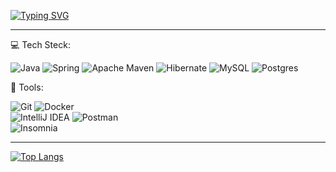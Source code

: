 [![Typing SVG](https://readme-typing-svg.herokuapp.com?font=Fira+Code&weight=500&duration=3000&pause=6000&color=000000&background=53B1FFD4&center=true&vCenter=true&repeat=false&width=700&height=80&lines=Hi+there+%F0%9F%91%8B++My+name+is+Stanislav.+I'm+Java+developer)](https://git.io/typing-svg)

------

💻 Tech Steck:

![Java](https://img.shields.io/badge/java-%23ED8B00.svg?style=for-the-badge&logo=java&logoColor=white) 
![Spring](https://img.shields.io/badge/spring-%236DB33F.svg?style=for-the-badge&logo=spring&logoColor=white) 
![Apache Maven](https://img.shields.io/badge/Apache%20Maven-C71A36?style=for-the-badge&logo=Apache%20Maven&logoColor=white) 
![Hibernate](https://img.shields.io/badge/Hibernate-59666C?style=for-the-badge&logo=Hibernate&logoColor=white) 
![MySQL](https://img.shields.io/badge/mysql-%2300f.svg?style=for-the-badge&logo=mysql&logoColor=white) 
![Postgres](https://img.shields.io/badge/postgres-%23316192.svg?style=for-the-badge&logo=postgresql&logoColor=white) 

🔨 Tools:

![Git](https://img.shields.io/badge/git-%23F05033.svg?style=for-the-badge&logo=git&logoColor=white) 
![Docker](https://img.shields.io/badge/docker-%230db7ed.svg?style=for-the-badge&logo=docker&logoColor=white) 	
![IntelliJ IDEA](https://img.shields.io/badge/IntelliJIDEA-000000.svg?style=for-the-badge&logo=intellij-idea&logoColor=white) 
![Postman](https://img.shields.io/badge/Postman-FF6C37?style=for-the-badge&logo=postman&logoColor=white) 	
![Insomnia](https://img.shields.io/badge/Insomnia-black?style=for-the-badge&logo=insomnia&logoColor=5849BE) 

---

[![Top Langs](https://github-readme-stats.vercel.app/api/top-langs/?username=Uzbagoissa&layout=compact)](https://github.com/Uzbagoissa/github-readme-stats)

